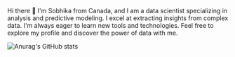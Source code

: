 Hi there 👋 
I'm Sobhika from Canada, and I am a data scientist specializing in analysis and predictive modeling. I excel at extracting insights from complex data.
I'm always eager to learn new tools and technologies. Feel free to explore my profile and discover the power of data with me.

![Anurag's GitHub stats](https://github-readme-stats.vercel.app/api?username=sobhika-n&theme=blue-green&show_icons=true)

